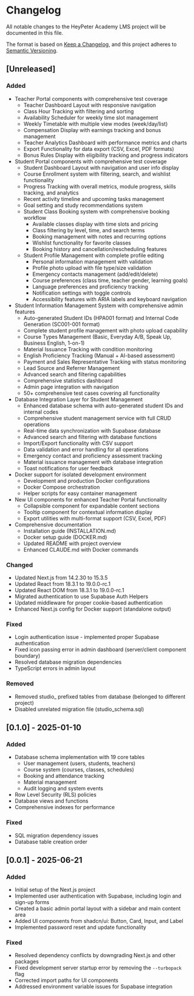 # Changelog

All notable changes to the HeyPeter Academy LMS project will be documented in this file.

The format is based on [Keep a Changelog](https://keepachangelog.com/en/1.0.0/),
and this project adheres to [Semantic Versioning](https://semver.org/spec/v2.0.0.html).

## [Unreleased]

### Added
- Teacher Portal components with comprehensive test coverage
  - Teacher Dashboard Layout with responsive navigation
  - Class Hour Tracking with filtering and sorting
  - Availability Scheduler for weekly time slot management
  - Weekly Timetable with multiple view modes (week/day/list)
  - Compensation Display with earnings tracking and bonus management
  - Teacher Analytics Dashboard with performance metrics and charts
  - Export Functionality for data export (CSV, Excel, PDF formats)
  - Bonus Rules Display with eligibility tracking and progress indicators
- Student Portal components with comprehensive test coverage
  - Student Dashboard Layout with navigation and user info display
  - Course Enrollment system with filtering, search, and wishlist functionality
  - Progress Tracking with overall metrics, module progress, skills tracking, and analytics
  - Recent activity timeline and upcoming tasks management
  - Goal setting and study recommendations system
  - Student Class Booking system with comprehensive booking workflow
    - Available classes display with time slots and pricing
    - Class filtering by level, time, and search terms
    - Booking management with notes and recurring options
    - Wishlist functionality for favorite classes
    - Booking history and cancellation/rescheduling features
  - Student Profile Management with complete profile editing
    - Personal information management with validation
    - Profile photo upload with file type/size validation
    - Emergency contacts management (add/edit/delete)
    - Course preferences (class time, teacher gender, learning goals)
    - Language preferences and proficiency tracking
    - Notification settings with toggle controls
    - Accessibility features with ARIA labels and keyboard navigation
- Student Information Management System with comprehensive admin features
  - Auto-generated Student IDs (HPA001 format) and Internal Code Generation (SC001-001 format)
  - Complete student profile management with photo upload capability
  - Course Types Management (Basic, Everyday A/B, Speak Up, Business English, 1-on-1)
  - Material Issuance Tracking with condition monitoring
  - English Proficiency Tracking (Manual + AI-based assessment)
  - Payment and Sales Representative Tracking with status monitoring
  - Lead Source and Referrer Management
  - Advanced search and filtering capabilities
  - Comprehensive statistics dashboard
  - Admin page integration with navigation
  - 50+ comprehensive test cases covering all functionality
- Database Integration Layer for Student Management
  - Enhanced database schema with auto-generated student IDs and internal codes
  - Comprehensive student management service with full CRUD operations
  - Real-time data synchronization with Supabase database
  - Advanced search and filtering with database functions
  - Import/Export functionality with CSV support
  - Data validation and error handling for all operations
  - Emergency contact and proficiency assessment tracking
  - Material issuance management with database integration
  - Toast notifications for user feedback
- Docker support for isolated development environment
  - Development and production Docker configurations
  - Docker Compose orchestration
  - Helper scripts for easy container management
- New UI components for enhanced Teacher Portal functionality
  - Collapsible component for expandable content sections
  - Tooltip component for contextual information display
  - Export utilities with multi-format support (CSV, Excel, PDF)
- Comprehensive documentation
  - Installation guide (INSTALLATION.md)
  - Docker setup guide (DOCKER.md)
  - Updated README with project overview
  - Enhanced CLAUDE.md with Docker commands

### Changed
- Updated Next.js from 14.2.30 to 15.3.5
- Updated React from 18.3.1 to 19.0.0-rc.1
- Updated React DOM from 18.3.1 to 19.0.0-rc.1
- Migrated authentication to use Supabase Auth Helpers
- Updated middleware for proper cookie-based authentication
- Enhanced Next.js config for Docker support (standalone output)

### Fixed
- Login authentication issue - implemented proper Supabase authentication
- Fixed icon passing error in admin dashboard (server/client component boundary)
- Resolved database migration dependencies
- TypeScript errors in admin layout

### Removed
- Removed studio_ prefixed tables from database (belonged to different project)
- Disabled unrelated migration file (studio_schema.sql)

## [0.1.0] - 2025-01-10

### Added
- Database schema implementation with 19 core tables
  - User management (users, students, teachers)
  - Course system (courses, classes, schedules)
  - Booking and attendance tracking
  - Material management
  - Audit logging and system events
- Row Level Security (RLS) policies
- Database views and functions
- Comprehensive indexes for performance

### Fixed
- SQL migration dependency issues
- Database table creation order

## [0.0.1] - 2025-06-21

### Added
- Initial setup of the Next.js project
- Implemented user authentication with Supabase, including login and sign-up forms
- Created a basic admin portal layout with a sidebar and main content area
- Added UI components from shadcn/ui: Button, Card, Input, and Label
- Implemented password reset and update functionality

### Fixed
- Resolved dependency conflicts by downgrading Next.js and other packages
- Fixed development server startup error by removing the `--turbopack` flag
- Corrected import paths for UI components
- Addressed environment variable issues for Supabase integration